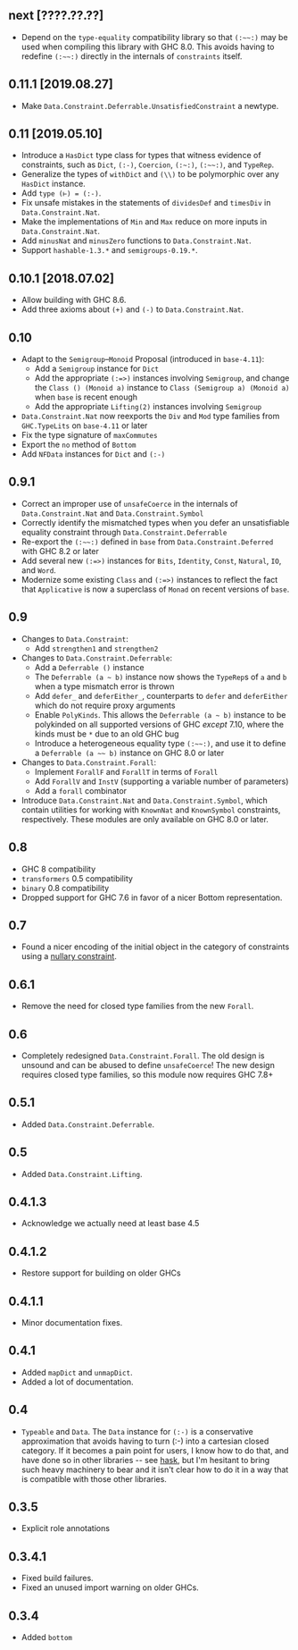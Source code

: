 next [????.??.??]
-----------------
* Depend on the `type-equality` compatibility library so that `(:~~:)` may be
  used when compiling this library with GHC 8.0. This avoids having to redefine
  `(:~~:)` directly in the internals of `constraints` itself.

0.11.1 [2019.08.27]
-------------------
* Make `Data.Constraint.Deferrable.UnsatisfiedConstraint` a newtype.

0.11 [2019.05.10]
-----------------
* Introduce a `HasDict` type class for types that witness evidence of
  constraints, such as `Dict`, `(:-)`, `Coercion`, `(:~:)`, `(:~~:)`, and
  `TypeRep`.
* Generalize the types of `withDict` and `(\\)` to be polymorphic over
  any `HasDict` instance.
* Add `type (⊢) = (:-)`.
* Fix unsafe mistakes in the statements of `dividesDef` and `timesDiv` in
  `Data.Constraint.Nat`.
* Make the implementations of `Min` and `Max` reduce on more inputs in
  `Data.Constraint.Nat`.
* Add `minusNat` and `minusZero` functions to `Data.Constraint.Nat`.
* Support `hashable-1.3.*` and `semigroups-0.19.*`.

0.10.1 [2018.07.02]
-------------------
* Allow building with GHC 8.6.
* Add three axioms about `(+)` and `(-)` to `Data.Constraint.Nat`.

0.10
----
* Adapt to the `Semigroup`–`Monoid` Proposal (introduced in `base-4.11`):
  * Add a `Semigroup` instance for `Dict`
  * Add the appropriate `(:=>)` instances involving `Semigroup`, and change the
    `Class () (Monoid a)` instance to `Class (Semigroup a) (Monoid a)` when
    `base` is recent enough
  * Add the appropriate `Lifting(2)` instances involving `Semigroup`
* `Data.Constraint.Nat` now reexports the `Div` and `Mod` type families from
  `GHC.TypeLits` on `base-4.11` or later
* Fix the type signature of `maxCommutes`
* Export the `no` method of `Bottom`
* Add `NFData` instances for `Dict` and `(:-)`

0.9.1
-----
* Correct an improper use of `unsafeCoerce` in the internals of
  `Data.Constraint.Nat` and `Data.Constraint.Symbol`
* Correctly identify the mismatched types when you defer an unsatisfiable
  equality constraint through `Data.Constraint.Deferrable`
* Re-export the `(:~~:)` defined in `base` from `Data.Constraint.Deferred` with
  GHC 8.2 or later
* Add several new `(:=>)` instances for `Bits`, `Identity`, `Const`, `Natural`,
  `IO`, and `Word`.
* Modernize some existing `Class` and `(:=>)` instances to reflect the fact
  that `Applicative` is now a superclass of `Monad` on recent versions of
  `base`.

0.9
---
* Changes to `Data.Constraint`:
  * Add `strengthen1` and `strengthen2`
* Changes to `Data.Constraint.Deferrable`:
  * Add a `Deferrable ()` instance
  * The `Deferrable (a ~ b)` instance now shows the `TypeRep`s of `a` and `b`
    when a type mismatch error is thrown
  * Add `defer_` and `deferEither_`, counterparts to `defer` and `deferEither`
    which do not require proxy arguments
  * Enable `PolyKinds`. This allows the `Deferrable (a ~ b)` instance to be
    polykinded on all supported versions of GHC _except_ 7.10, where the kinds
    must be `*` due to an old GHC bug
  * Introduce a heterogeneous equality type `(:~~:)`, and use it to define a
    `Deferrable (a ~~ b)` instance on GHC 8.0 or later
* Changes to `Data.Constraint.Forall`:
  * Implement `ForallF` and `ForallT` in terms of `Forall`
  * Add `ForallV` and `InstV` (supporting a variable number of parameters)
  * Add a `forall` combinator
* Introduce `Data.Constraint.Nat` and `Data.Constraint.Symbol`, which contain
  utilities for working with `KnownNat` and `KnownSymbol` constraints,
  respectively. These modules are only available on GHC 8.0 or later.

0.8
-----
* GHC 8 compatibility
* `transformers` 0.5 compatibility
* `binary` 0.8 compatibility
* Dropped support for GHC 7.6 in favor of a nicer Bottom representation.

0.7
---
* Found a nicer encoding of the initial object in the category of constraints using a [nullary constraint](https://ghc.haskell.org/trac/ghc/ticket/7642).

0.6.1
-----
* Remove the need for closed type families from the new `Forall`.

0.6
---
* Completely redesigned `Data.Constraint.Forall`. The old design is unsound and can be abused to define `unsafeCoerce`!
  The new design requires closed type families, so this module now requires GHC 7.8+

0.5.1
-----
* Added `Data.Constraint.Deferrable`.

0.5
-----
* Added `Data.Constraint.Lifting`.

0.4.1.3
-------
* Acknowledge we actually need at least base 4.5

0.4.1.2
-------
* Restore support for building on older GHCs

0.4.1.1
-------
* Minor documentation fixes.

0.4.1
-----
* Added `mapDict` and `unmapDict`.
* Added a lot of documentation.

0.4
---
* `Typeable` and `Data`. The `Data` instance for `(:-)` is a conservative approximation that avoids having to turn (:-) into a cartesian closed category.
  If it becomes a pain point for users, I know how to do that, and have done so in other libraries -- see [hask](http://github.com/ekmett/hask), but I'm hesitant to bring such heavy machinery to bear and it isn't clear how to do it in a way that is compatible with those other libraries.

0.3.5
-----
* Explicit role annotations

0.3.4.1
-------
* Fixed build failures.
* Fixed an unused import warning on older GHCs.

0.3.4
-----
* Added `bottom`
